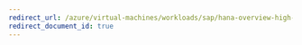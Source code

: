```yaml
---
redirect_url: /azure/virtual-machines/workloads/sap/hana-overview-high-availability-disaster-recovery
redirect_document_id: true
---
```

